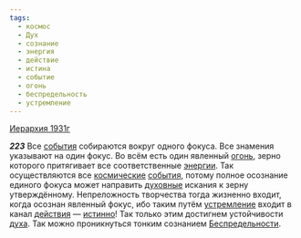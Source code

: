 ```yaml
---
tags:
  - космос
  - Дух
  - сознание
  - энергия
  - действие
  - истина
  - событие
  - огонь
  - беспредельность
  - устремление
---
```


[Иерархия 1931г](/agni/1931)

___223___
Все [события](/tag/#событие) собираются вокруг одного фокуса. Все знамения указывают на один фокус. Во всём есть один явленный [огонь](/tag/#огонь), зерно которого притягивает все соответственные [энергии](/tag/#энергия). Так осуществляются все [космические](/tag/#космос) [события](/tag/#событие), потому полное осознание единого фокуса может направить [духовные](/tag/#Дух) искания к зерну утверждённому. Непреложность творчества тогда жизненно входит, когда осознан явленный фокус, ибо таким путём [устремление](/tag/#устремление) входит в канал [действия](/tag/#действие) — [истинно](/tag/#истина)! Так только этим достигнем устойчивости [духа](/tag/#Дух). Так можно проникнуться тонким сознанием [Беспредельности](/tag/#беспредельность).   

